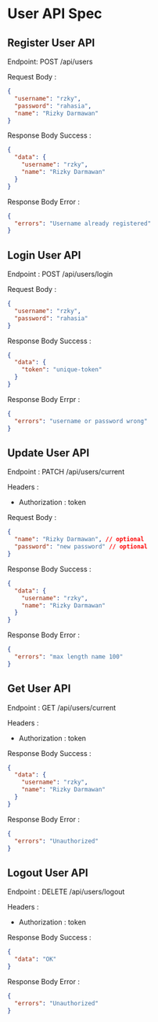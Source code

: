 # User API Spec

## Register User API

Endpoint: POST /api/users

Request Body :

```json
{
  "username": "rzky",
  "password": "rahasia",
  "name": "Rizky Darmawan"
}
```

Response Body Success :

```json
{
  "data": {
    "username": "rzky",
    "name": "Rizky Darmawan"
  }
}
```

Response Body Error :

```json
{
  "errors": "Username already registered"
}
```

## Login User API

Endpoint : POST /api/users/login

Request Body :

```json
{
  "username": "rzky",
  "password": "rahasia"
}
```

Response Body Success :

```json
{
  "data": {
    "token": "unique-token"
  }
}
```

Response Body Errpr :

```json
{
  "errors": "username or password wrong"
}
```

## Update User API

Endpoint : PATCH /api/users/current

Headers :

- Authorization : token

Request Body :

```json
{
  "name": "Rizky Darmawan", // optional
  "password": "new password" // optional
}
```

Response Body Success :

```json
{
  "data": {
    "username": "rzky",
    "name": "Rizky Darmawan"
  }
}
```

Response Body Error :

```json
{
  "errors": "max length name 100"
}
```

## Get User API

Endpoint : GET /api/users/current

Headers :

- Authorization : token

Response Body Success :

```json
{
  "data": {
    "username": "rzky",
    "name": "Rizky Darmawan"
  }
}
```

Response Body Error :

```json
{
  "errors": "Unauthorized"
}
```

## Logout User API

Endpoint : DELETE /api/users/logout

Headers :

- Authorization : token

Response Body Success :

```json
{
  "data": "OK"
}
```

Response Body Error :

```json
{
  "errors": "Unauthorized"
}
```
